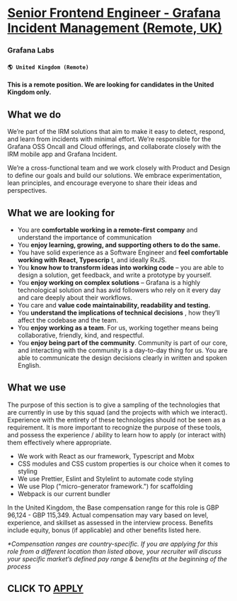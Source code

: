 # [Senior Frontend Engineer - Grafana Incident Management (Remote, UK)](https://www.remotewlb.com/apply/senior-frontend-engineer-grafana-incident-management-remote-uk)  
### Grafana Labs  
#### `🌎 United Kingdom (Remote)`  

#### **This is a remote position. We are looking for candidates in the United Kingdom only.**

## What we do

We’re part of the IRM solutions that aim to make it easy to detect, respond, and learn from incidents with minimal effort. We’re responsible for the Grafana OSS Oncall and Cloud offerings, and collaborate closely with the IRM mobile app and Grafana Incident.

We’re a cross-functional team and we work closely with Product and Design to define our goals and build our solutions. We embrace experimentation, lean principles, and encourage everyone to share their ideas and perspectives.

## What we are looking for

  * You are **comfortable working in a remote-first company** and understand the importance of communication 
  * You **enjoy learning, growing, and supporting others to do the same.**
  * You have solid experience as a Software Engineer and **feel comfortable working with React, Typescrip** t, and ideally RxJS.
  * You **know how to transform ideas into working code** – you are able to design a solution, get feedback, and write a prototype by yourself.
  * You **enjoy working on complex solutions** – Grafana is a highly technological solution and has avid followers who rely on it every day and care deeply about their workflows.
  * You care and **value code maintainability, readability and testing.**
  * You **understand the implications of technical decisions** , how they’ll affect the codebase and the team.
  * You **enjoy working as a team**. For us, working together means being collaborative, friendly, kind, and respectful.
  * You **enjoy being part of the community**. Community is part of our core, and interacting with the community is a day-to-day thing for us. You are able to communicate the design decisions clearly in written and spoken English.

## What we use

The purpose of this section is to give a sampling of the technologies that are currently in use by this squad (and the projects with which we interact). Experience with the entirety of these technologies should not be seen as a requirement. It is more important to recognize the purpose of these tools, and possess the experience / ability to learn how to apply (or interact with) them effectively where appropriate.

  * We work with React as our framework, Typescript and Mobx
  * CSS modules and CSS custom properties is our choice when it comes to styling
  * We use Prettier, Eslint and Stylelint to automate code styling
  * We use Plop ("micro-generator framework.") for scaffolding
  * Webpack is our current bundler

In the United Kingdom, the Base compensation range for this role is GBP 96,124 \- GBP 115,349. Actual compensation may vary based on level, experience, and skillset as assessed in the interview process. Benefits include equity, bonus (if applicable) and other benefits listed here.

_*Compensation ranges are country-specific. If you are applying for this role from a different location than listed above, your recruiter will discuss your specific market’s defined pay range & benefits at the beginning of the process_

  
## CLICK TO [APPLY](https://www.remotewlb.com/apply/senior-frontend-engineer-grafana-incident-management-remote-uk)

